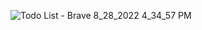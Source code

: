 
![Todo List - Brave 8_28_2022 4_34_57 PM](https://user-images.githubusercontent.com/66472830/187070891-25b53153-9ab4-4c9e-906a-fe9634fc22ff.png)

